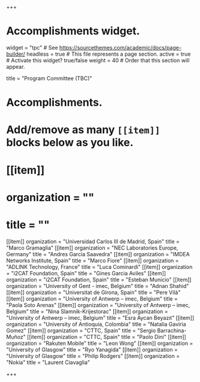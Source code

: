 +++
# Accomplishments widget.
widget = "tpc"  # See https://sourcethemes.com/academic/docs/page-builder/
headless = true  # This file represents a page section.
active = true  # Activate this widget? true/false
weight = 40  # Order that this section will appear.

title = "Program Committee (TBC)"

# Accomplishments.
#   Add/remove as many `[[item]]` blocks below as you like.

# [[item]]
#  organization = ""
#  title = ""


[[item]]
  organization = "Universidad Carlos III de Madrid, Spain"
  title = "Marco Gramaglia"
[[item]]
  organization = "NEC Laboratories Europe, Germany"
  title = "Andres Garcia Saavedra"
[[item]]
  organization = "IMDEA Networks Institute, Spain"
  title = "Marco Fiore"
[[item]]
  organization = "ADLINK Technology, France"
  title = "Luca Cominardi"
[[item]]
  organization = "i2CAT Foundation, Spain"
  title = "Gines Garcia Aviles"
[[item]]
  organization = "i2CAT Foundation, Spain"
  title = "Esteban Municio"
[[item]]
  organization = "University of Gent - imec, Belgium"
  title = "Adnan Shahid"
[[item]]
  organization = "Universitat de Girona, Spain"
  title = "Pere Vilà"
[[item]]
  organization = "University of Antwerp – imec, Belgium"
  title = "Paola Soto Arenas"
[[item]]
  organization = "University of Antwerp – imec, Belgium"
  title = "Nina Slamnik-Krijestorac"
[[item]]
  organization = "University of Antwerp – imec, Belgium"
  title = "Esra Aycan Beyazıt"
[[item]]
  organization = "University of Antioquia, Colombia"
  title = "Natalia Gaviria Gomez"
[[item]]
  organization = "CTTC, Spain"
  title = "Sergio Barrachina-Muñoz"
[[item]]
  organization = "CTTC, Spain"
  title = "Paolo Dini"
[[item]]
  organization = "Rakuten Mobile"
  title = "Leon Wong"
[[item]]
  organization = "University of Glasgow"
  title = "Ryo Yanagida"
[[item]]
  organization = "University of Glasgow"
  title = "Philip Rodgers"
[[item]]
  organization = "Nokia"
  title = "Laurent Ciavaglia"


+++
